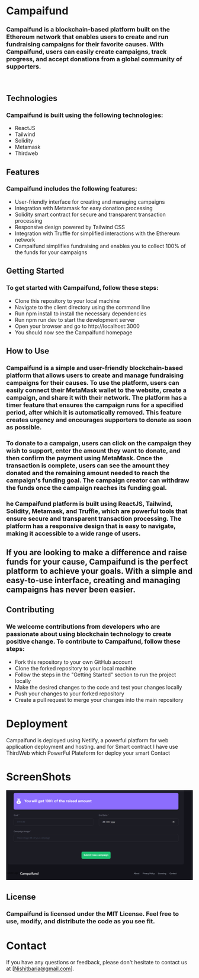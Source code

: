 # Campaifund

### Campaifund is a blockchain-based platform built on the Ethereum network that enables users to create and run fundraising campaigns for their favorite causes. With Campaifund, users can easily create campaigns, track progress, and accept donations from a global community of supporters. 

</br>

## Technologies

### Campaifund is built using the following technologies: 

- ReactJS
- Tailwind
- Solidity
- Metamask
- Thirdweb 

## Features
 

###  Campaifund includes the following features:

- User-friendly interface for creating and managing campaigns
- Integration with Metamask for easy donation processing
- Solidity smart contract for secure and transparent transaction processing
- Responsive design powered by Tailwind CSS
- Integration with Truffle for simplified interactions with the Ethereum network
-  Campaifund simplifies fundraising and enables you to collect 100% of the funds for your campaigns

## Getting Started

### To get started with Campaifund, follow these steps:

- Clone this repository to your local machine
- Navigate to the client directory using the command line
- Run  npm install to install the necessary dependencies
- Run npm run dev to start the development server
- Open your browser and go to http://localhost:3000
- You should now see the Campaifund homepage


## How to Use 

### Campaifund is a simple and user-friendly blockchain-based platform that allows users to create and manage fundraising campaigns for their causes. To use the platform, users can easily connect their MetaMask wallet to the website, create a campaign, and share it with their network. The platform has a timer feature that ensures the campaign runs for a specified period, after which it is automatically removed. This feature creates urgency and encourages supporters to donate as soon as possible.

### To donate to a campaign, users can click on the campaign they wish to support, enter the amount they want to donate, and then confirm the payment using MetaMask. Once the transaction is complete, users can see the amount they donated and the remaining amount needed to reach the campaign's funding goal. The campaign creator can withdraw the funds once the campaign reaches its funding goal.

### he Campaifund platform is built using ReactJS, Tailwind, Solidity, Metamask, and Truffle, which are powerful tools that ensure secure and transparent transaction processing. The platform has a responsive design that is easy to navigate, making it accessible to a wide range of users.

## If you are looking to make a difference and raise funds for your cause, Campaifund is the perfect platform to achieve your goals. With a simple and easy-to-use interface, creating and managing campaigns has never been easier.




## Contributing
 ### We welcome contributions from developers who are passionate about using blockchain technology to create positive change. To contribute to Campaifund, follow these steps:

- Fork this repository to your own GitHub account
- Clone the forked repository to your local machine
- Follow the steps in the "Getting Started" section to run the project locally
- Make the desired changes to the code and test your changes locally
- Push your changes to your forked repository
- Create a pull request to merge your changes into the main repository



# Deployment 

Campaifund is deployed using Netlify, a powerful platform for web application deployment and hosting. and for Smart contract I have use ThirdWeb which PowerFul Plateform for deploy your smart Contact

# ScreenShots
![Image 1](https://github.com/JayeshYadav99/Campaifund/blob/main/Capoure.PNG)


##  License
 ### Campaifund is licensed under the MIT License. Feel free to use, modify, and distribute the code as you see fit.

# Contact
  If you have any questions or feedback, please don't hesitate to contact us at [Nishitbaria@gmail.com].

